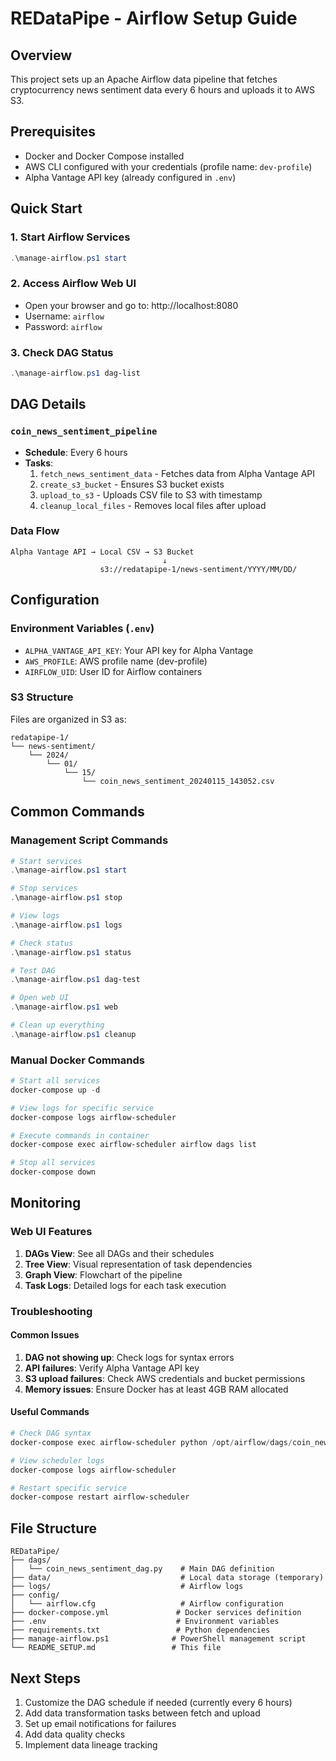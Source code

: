 # REDataPipe - Airflow Setup Guide

## Overview

This project sets up an Apache Airflow data pipeline that fetches cryptocurrency news sentiment data every 6 hours and uploads it to AWS S3.

## Prerequisites

- Docker and Docker Compose installed
- AWS CLI configured with your credentials (profile name: `dev-profile`)
- Alpha Vantage API key (already configured in `.env`)

## Quick Start

### 1. Start Airflow Services

```powershell
.\manage-airflow.ps1 start
```

### 2. Access Airflow Web UI

- Open your browser and go to: http://localhost:8080
- Username: `airflow`
- Password: `airflow`

### 3. Check DAG Status

```powershell
.\manage-airflow.ps1 dag-list
```

## DAG Details

### `coin_news_sentiment_pipeline`

- **Schedule**: Every 6 hours
- **Tasks**:
  1. `fetch_news_sentiment_data` - Fetches data from Alpha Vantage API
  2. `create_s3_bucket` - Ensures S3 bucket exists
  3. `upload_to_s3` - Uploads CSV file to S3 with timestamp
  4. `cleanup_local_files` - Removes local files after upload

### Data Flow

```
Alpha Vantage API → Local CSV → S3 Bucket
                                  ↓
                    s3://redatapipe-1/news-sentiment/YYYY/MM/DD/
```

## Configuration

### Environment Variables (`.env`)

- `ALPHA_VANTAGE_API_KEY`: Your API key for Alpha Vantage
- `AWS_PROFILE`: AWS profile name (dev-profile)
- `AIRFLOW_UID`: User ID for Airflow containers

### S3 Structure

Files are organized in S3 as:

```
redatapipe-1/
└── news-sentiment/
    └── 2024/
        └── 01/
            └── 15/
                └── coin_news_sentiment_20240115_143052.csv
```

## Common Commands

### Management Script Commands

```powershell
# Start services
.\manage-airflow.ps1 start

# Stop services
.\manage-airflow.ps1 stop

# View logs
.\manage-airflow.ps1 logs

# Check status
.\manage-airflow.ps1 status

# Test DAG
.\manage-airflow.ps1 dag-test

# Open web UI
.\manage-airflow.ps1 web

# Clean up everything
.\manage-airflow.ps1 cleanup
```

### Manual Docker Commands

```powershell
# Start all services
docker-compose up -d

# View logs for specific service
docker-compose logs airflow-scheduler

# Execute commands in container
docker-compose exec airflow-scheduler airflow dags list

# Stop all services
docker-compose down
```

## Monitoring

### Web UI Features

1. **DAGs View**: See all DAGs and their schedules
2. **Tree View**: Visual representation of task dependencies
3. **Graph View**: Flowchart of the pipeline
4. **Task Logs**: Detailed logs for each task execution

### Troubleshooting

#### Common Issues

1. **DAG not showing up**: Check logs for syntax errors
2. **API failures**: Verify Alpha Vantage API key
3. **S3 upload failures**: Check AWS credentials and bucket permissions
4. **Memory issues**: Ensure Docker has at least 4GB RAM allocated

#### Useful Commands

```powershell
# Check DAG syntax
docker-compose exec airflow-scheduler python /opt/airflow/dags/coin_news_sentiment_dag.py

# View scheduler logs
docker-compose logs airflow-scheduler

# Restart specific service
docker-compose restart airflow-scheduler
```

## File Structure

```
REDataPipe/
├── dags/
│   └── coin_news_sentiment_dag.py    # Main DAG definition
├── data/                             # Local data storage (temporary)
├── logs/                             # Airflow logs
├── config/
│   └── airflow.cfg                   # Airflow configuration
├── docker-compose.yml               # Docker services definition
├── .env                             # Environment variables
├── requirements.txt                 # Python dependencies
├── manage-airflow.ps1              # PowerShell management script
└── README_SETUP.md                 # This file
```

## Next Steps

1. Customize the DAG schedule if needed (currently every 6 hours)
2. Add data transformation tasks between fetch and upload
3. Set up email notifications for failures
4. Add data quality checks
5. Implement data lineage tracking
